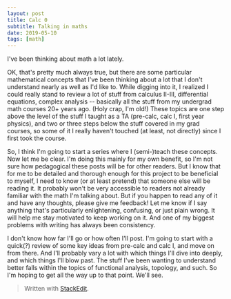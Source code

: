 ```yaml
---
layout: post
title: Calc 0
subtitle: Talking in maths
date: 2019-05-10
tags: [math]
---
```


I've been thinking about math a lot lately. 

OK, that's pretty much always true, but there are some particular mathematical concepts that I've been thinking about a lot that I don't understand nearly as well as I'd like to. While digging into it, I realized I could really stand to review a lot of stuff from calculus II-III, differential equations, complex analysis -- basically all the stuff from my undergrad math courses 20+ years ago. (Holy crap, I'm old!) These topics are one step above the level of the stuff I taught as a TA (pre-calc, calc I, first year physics), and two or three steps below the stuff covered in my grad courses, so some of it I really haven't touched (at least, not directly) since I first took the course.

So, I think I'm going to start a series where I (semi-)teach these concepts. Now let me be clear. I'm doing this mainly for my own benefit, so I'm not sure how pedagogical these posts will be for other readers. But I know that for me to be detailed and thorough enough for this project to be beneficial to myself, I need to know (or at least pretend) that someone else will be reading it. It probably won't be very accessible to readers not already familiar with the math I'm talking about. But if you happen to read any of it and have any thoughts, please give me feedback! Let me know if I say anything that's particularly enlightening, confusing, or just plain wrong. It will help me stay motivated to keep working on it. And one of my biggest problems with writing has always been consistency.

I don't know how far I'll go or how often I'll post. I'm going to start with a quick(?) review of some key ideas from pre-calc and calc I, and move on from there. And I'll probably vary a lot with which things I'll dive into deeply, and which things I'll blow past. The stuff I've been wanting to understand better falls within the topics of functional analysis, topology, and such. So I'm hoping to get all the way up to that point. We'll see. 

> Written with [StackEdit](https://stackedit.io/).
<!--stackedit_data:
eyJoaXN0b3J5IjpbMTE1NTgxNTgzMSwtNTA3NjUyNjldfQ==
-->